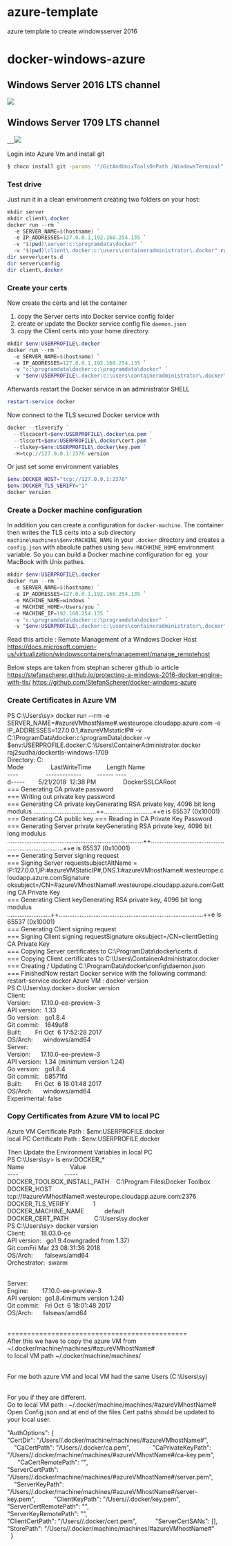 # azure-template
azure template to create windowsserver 2016


# docker-windows-azure

## Windows Server 2016 LTS channel

<a href="https://portal.azure.com/#create/Microsoft.Template/uri/https%3A%2F%2Fraw.githubusercontent.com%2Fysudhakar%2Fazure-template%2Fmaster%2Ftemplate.json" target="_blank">
    <img src="http://azuredeploy.net/deploybutton.png"/>
</a>

## Windows Server 1709 LTS channel
<a href="https://portal.azure.com/#create/Microsoft.Template/uri/https%3A%2F%2Fraw.githubusercontent.com%2Fysudhakar%2Fazure-template%2Fmaster%2Ftemplate-1709-1.json" target="_blank">    <img src="http://azuredeploy.net/deploybutton.png"/></a>


Login into Azure Vm and install git
```bash
$ choco install git -params '"/GitAndUnixToolsOnPath /WindowsTerminal"' -y
```
### Test drive

Just run it in a clean environment creating two folders on your host:

```powershell
mkdir server
mkdir client\.docker
docker run --rm `
  -e SERVER_NAME=$(hostname) `
  -e IP_ADDRESSES=127.0.0.1,192.168.254.135 `
  -v "$(pwd)\server:c:\programdata\docker" `
  -v "$(pwd)\client\.docker:c:\users\containeradministrator\.docker" raj2sudha/dockertls-windows-1709
dir server\certs.d
dir server\config
dir client\.docker
```

### Create your certs

Now create the certs and let the container

1. copy the Server certs into Docker service config folder
2. create or update the Docker service config file `daemon.json`
3. copy the Client certs into your home directory.

```powershell
mkdir $env:USERPROFILE\.docker
docker run --rm `
  -e SERVER_NAME=$(hostname) `
  -e IP_ADDRESSES=127.0.0.1,192.168.254.135 `
  -v "c:\programdata\docker:c:\programdata\docker" `
  -v "$env:USERPROFILE\.docker:c:\users\containeradministrator\.docker" raj2sudha/dockertls-windows-1709
```

Afterwards restart the Docker service in an administrator SHELL

```powershell
restart-service docker
```

Now connect to the TLS secured Docker service with

```powershell
docker --tlsverify `
  --tlscacert=$env:USERPROFILE\.docker\ca.pem `
  --tlscert=$env:USERPROFILE\.docker\cert.pem `
  --tlskey=$env:USERPROFILE\.docker\key.pem `
  -H=tcp://127.0.0.1:2376 version
```

Or just set some environment variables

```powershell
$env:DOCKER_HOST="tcp://127.0.0.1:2376"
$env:DOCKER_TLS_VERIFY="1"
docker version
```

### Create a Docker machine configuration

In addition you can create a configuration for `docker-machine`. The container then writes the TLS certs into a sub directory `machine\machines\$env:MACHINE_NAME` in your `.docker` directory and creates a `config.json` with absolute pathes using `$env:MACHHINE_HOME` environment variable. So you can build a Docker machine configuration for eg. your MacBook with Unix pathes.

```powershell
mkdir $env:USERPROFILE\.docker
docker run --rm `
  -e SERVER_NAME=$(hostname) `
  -e IP_ADDRESSES=127.0.0.1,192.168.254.135 `
  -e MACHINE_NAME=windows `
  -e MACHINE_HOME=/Users/you `
  -e MACHINE_IP=192.168.254.135 `
  -v "c:\programdata\docker:c:\programdata\docker" `
  -v "$env:USERPROFILE\.docker:c:\users\containeradministrator\.docker" raj2sudha/dockertls-windows-1709
```

Read this article : Remote Management of a Windows Docker Host
https://docs.microsoft.com/en-us/virtualization/windowscontainers/management/manage_remotehost


Below steps are taken from stephan scherer github io article
https://stefanscherer.github.io/protecting-a-windows-2016-docker-engine-with-tls/
https://github.com/StefanScherer/docker-windows-azure

### Create Certificates in Azure VM
PS C:\Users\sy> docker run --rm -e SERVER_NAME=#azureVMhostName#.westeurope.cloudapp.azure.com -e IP_ADDRESSES=127.0.0.1,#azureVMstaticIP# -v C:\ProgramData\docker:c:\programData\docker -v $env:USERPROFILE\.docker:C:\Users\ContainerAdministrator\.docker raj2sudha/dockertls-windows-1709    <br/> Directory: C:  <br/>Mode                LastWriteTime         Length Name  <br/>----                -------------         ------ ----  <br/>d-----        5/21/2018  12:38 PM                DockerSSLCARoot  <br/>=== Generating CA private password  <br/>=== Writing out private key password  <br/>=== Generating CA private keyGenerating RSA private key, 4096 bit long modulus ....................................++............................++e is 65537 (0x10001)  <br/>=== Generating CA public key === Reading in CA Private Key Password  <br/>=== Generating Server private keyGenerating RSA private key, 4096 bit long modulus ..............................................................................++..........................................................................++e is 65537 (0x10001)  <br/>=== Generating Server signing request  <br/>=== Signing Server requestsubjectAltName = IP:127.0.0.1,IP:#azureVMStaticIP#,DNS.1:#azureVMhostName#.westeurope.cloudapp.azure.comSignature oksubject=/CN=#azureVMhostName#.westeurope.cloudapp.azure.comGetting CA Private Key  <br/>=== Generating Client keyGenerating RSA private key, 4096 bit long modulus .........................++...................................................................................++e is 65537 (0x10001)  <br/>=== Generating Client signing request  <br/>=== Signing Client signing requestSignature oksubject=/CN=clientGetting CA Private Key  <br/>=== Copying Server certificates to C:\ProgramData\docker\certs.d  <br/>=== Copying Client certificates to C:\Users\ContainerAdministrator.docker  <br/>=== Creating / Updating C:\ProgramData\docker\config\daemon.json  <br/>=== FinishedNow restart Docker service with the following command: <br/>restart-service docker
Azure VM : docker version  <br/>PS C:\Users\sy.docker> docker version  <br/>Client:   <br/>Version:      17.10.0-ee-preview-3   <br/>API version:  1.33   <br/>Go version:   go1.8.4   <br/>Git commit:   1649af8   <br/>Built:        Fri Oct  6 17:52:28 2017   <br/>OS/Arch:      windows/amd64 
<br/>Server:  <br/>Version:      17.10.0-ee-preview-3 <br/>API version:  1.34 (minimum version 1.24) <br/>Go version:   go1.8.4  <br/>Git commit:   b8571fd  <br/>Built:        Fri Oct  6 18:01:48 2017  <br/>OS/Arch:      windows/amd64  <br/>Experimental: false


### Copy Certificates from Azure VM to local PC

Azure VM Certificate Path : $env:USERPROFILE\.docker
<br/>local PC Certificate Path : $env:USERPROFILE\.docker

Then Update the Environment Variables in local PC
<br/>PS C:\Users\sy> ls env:DOCKER_*
<br/>Name                           Value
<br/>----                           -----
<br/>DOCKER_TOOLBOX_INSTALL_PATH    C:\Program Files\Docker Toolbox
<br/>DOCKER_HOST                    tcp://#azureVMhostName#.westeurope.cloudapp.azure.com:2376
<br/>DOCKER_TLS_VERIFY              1
<br/>DOCKER_MACHINE_NAME            default
<br/>DOCKER_CERT_PATH               C:\Users\sy\.docker
    
<br/>PS C:\Users\sy> docker version
<br/>Client:         18.03.0-ce 
<br/>API version:   go1.9.4owngraded from 1.37) 
<br/>Git comFri Mar 23 08:31:36 2018 
<br/>OS/Arch:       falsews/amd64 
<br/>Orchestrator:  swarm

<br/>Server: 
<br/>Engine:        17.10.0-ee-preview-3 
<br/>API version:  go1.8.4inimum version 1.24)  
<br/>Git commit:   Fri Oct  6 18:01:48 2017  
<br/>OS/Arch:      falsews/amd64


<br/>=============================================
<br/>After this we have to copy the azure VM from ~/.docker/machine/machines/#azureVMhostName#
<br/>to local VM path ~/.docker/machine/machines/

<br/>For me both azure VM and local VM had the same Users (C:\Users\sy)

<br/>For you if they are different.
<br/>Go to local VM path : ~/.docker/machine/machines/#azureVMhostName# 
<br/>Open Config.json and at end of the files Cert paths should be updated to your local user.



 "AuthOptions": {            
 "CertDir": "/Users/<localUser>/.docker/machine/machines/#azureVMhostName#",            
 "CaCertPath": "/Users/<localUser>/.docker/ca.pem",            
 "CaPrivateKeyPath": "/Users/<localUser>/.docker/machine/machines/#azureVMhostName#/ca-key.pem",            
 "CaCertRemotePath": "",            
 "ServerCertPath": "/Users/<localUser>/.docker/machine/machines/#azureVMhostName#/server.pem",           
 "ServerKeyPath": "/Users/<localUser>/.docker/machine/machines/#azureVMhostName#/server-key.pem",           
 "ClientKeyPath": "/Users/<localUser>/.docker/key.pem",            
 "ServerCertRemotePath": "",           
 "ServerKeyRemotePath": "",           
 "ClientCertPath": "/Users/<localUser>/.docker/cert.pem",           
 "ServerCertSANs": [],            
 "StorePath": "/Users/<localUser>/.docker/machine/machines/#azureVMhostName#"        
 }
